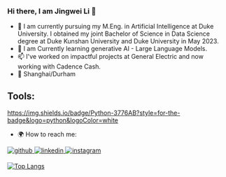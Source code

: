 ### Hi there, I am Jingwei Li 👋

- 🔭 I am currently pursuing my M.Eng. in Artificial Intelligence at Duke University. I obtained my joint Bachelor of Science in Data Science degree at Duke Kunshan University and Duke University in May 2023.
- 🌱 I am Currently learning generative AI - Large Language Models.
- 📫 I've worked on impactful projects at General Electric and now working with Cadence Cash.
- 📍 Shanghai/Durham

## Tools:
https://img.shields.io/badge/Python-3776AB?style=for-the-badge&logo=python&logoColor=white
- 🌍 How to reach me:
<a href="https://github.com/ljw-612" target="_blank">
<img src=https://img.shields.io/badge/github-%2324292e.svg?&style=for-the-badge&logo=github&logoColor=white alt=github style="margin-bottom: 5px;" />
</a>
<a href="https://linkedin.com/in/jw-li" target="_blank">
<img src=https://img.shields.io/badge/linkedin-%231E77B5.svg?&style=for-the-badge&logo=linkedin&logoColor=white alt=linkedin style="margin-bottom: 5px;" />
</a>
<a href="https://instagram.com/ljw_612" target="_blank">
<img src=https://img.shields.io/badge/instagram-%23000000.svg?&style=for-the-badge&logo=instagram&logoColor=white alt=instagram style="margin-bottom: 5px;" />
</a>  

[![Top Langs](https://github-readme-stats.vercel.app/api/top-langs/?username=ljw-612&layout=compact)](https://github.com/ljw-612/github-readme-stats)

<!--
**ljw-612/ljw-612** is a ✨ _special_ ✨ repository because its `README.md` (this file) appears on your GitHub profile.

Here are some ideas to get you started:

- 🔭 I’m currently working on ...
- 🌱 I’m currently learning ...
- 👯 I’m looking to collaborate on ...
- 🤔 I’m looking for help with ...
- 💬 Ask me about ...
- 📫 How to reach me: ...
- 😄 Pronouns: ...
- ⚡ Fun fact: ...
-->

